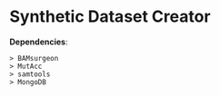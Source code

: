 # Synthetic Dataset Creator

**Dependencies**:  

    > BAMsurgeon
    > MutAcc
    > samtools
    > MongoDB
  